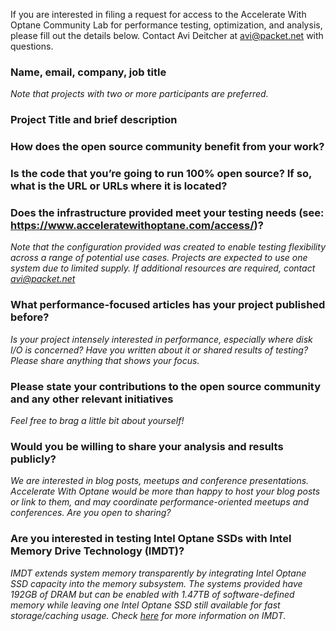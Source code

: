 If you are interested in filing a request for access to the Accelerate With Optane Community Lab for performance testing, optimization, and analysis, please fill out the details below. Contact Avi Deitcher at avi@packet.net with questions.

### Name, email, company, job title

*Note that projects with two or more participants are preferred.*

### Project Title and brief description



### How does the open source community benefit from your work?



### Is the code that you’re going to run 100% open source? If so, what is the URL or URLs where it is located?



### Does the infrastructure provided meet your testing needs (see: https://www.acceleratewithoptane.com/access/)?

*Note that the configuration provided was created to enable testing flexibility across a range of potential use cases. Projects are expected to use one system due to limited supply. If additional resources are required, contact avi@packet.net*



### What performance-focused articles has your project published before?

*Is your project intensely interested in performance, especially where disk I/O is concerned? Have you written about it or shared results of testing? Please share anything that shows your focus.*



### Please state your contributions to the open source community and any other relevant initiatives

*Feel free to brag a little bit about yourself!*



### Would you be willing to share your analysis and results publicly? 

*We are interested in blog posts, meetups and conference presentations. Accelerate With Optane would be more than happy to host your blog posts or link to them, and may coordinate performance-oriented meetups and conferences. Are you open to sharing?*



### Are you interested in testing Intel Optane SSDs with Intel Memory Drive Technology (IMDT)?

*IMDT extends system memory transparently by integrating Intel Optane SSD capacity into the memory subsystem. The systems provided have 192GB of DRAM but can be enabled with 1.47TB of software-defined memory while leaving one Intel Optane SSD still available for fast storage/caching usage. Check [here](https://www.intel.com/content/www/us/en/solid-state-drives/optane-ssd-dc-p4800x-mdt-brief.html) for more information on IMDT.*


